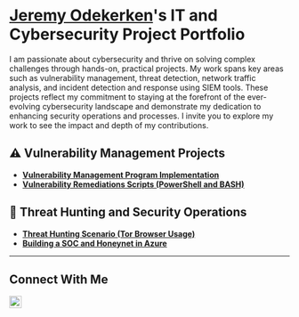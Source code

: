 # <a href="https://www.linkedin.com/in/odekerken-jeremy/">Jeremy Odekerken</a>'s IT and Cybersecurity Project Portfolio 

I am passionate about cybersecurity and thrive on solving complex challenges through hands-on, practical projects. My work spans key areas such as vulnerability management, threat detection, network traffic analysis, and incident detection and response using SIEM tools. These projects reflect my commitment to staying at the forefront of the ever-evolving cybersecurity landscape and demonstrate my dedication to enhancing security operations and processes. I invite you to explore my work to see the impact and depth of my contributions.


## ⚠️ Vulnerability Management Projects

- **[Vulnerability Management Program Implementation](https://github.com/jeremyodekerken/vulnerabilty-management-program/blob/main/README.md)**
- **[Vulnerability Remediations Scripts (PowerShell and BASH)](https://github.com/jeremyodekerken/vulnerability-remediation-scripts/tree/main/remediation-pack%202)**

## 🚨 Threat Hunting and Security Operations

- **[Threat Hunting Scenario (Tor Browser Usage)](https://github.com/joshmadakor0/threat-hunting-scenario-tor)**
- **[Building a SOC and Honeynet in Azure](https://github.com/jeremyodekerken/Building-SOC-and-Honeynet-in-Azure)**

<hr/>

## Connect With Me

[<img align="left" alt="___________ | LinkedIn" width="22px" src="https://cdn.jsdelivr.net/npm/simple-icons@v3/icons/linkedin.svg" />][linkedin]


[twitter]: https://twitter.com/___________
[youtube]: https://www.youtube.com/c/___________
[instagram]: https://www.instagram.com/___________
[linkedin]: https://linkedin.com/in/odekerken-jeremy

<!--
<img width="35" alt="image" src="https://github.com/user-attachments/assets/2f41c7cd-5ea8-4475-b451-a37161b6c3fb"> 
<img width="35" alt="image" src="https://github.com/user-attachments/assets/77649969-9910-4994-8b96-74a116cfb2a8">
-->
